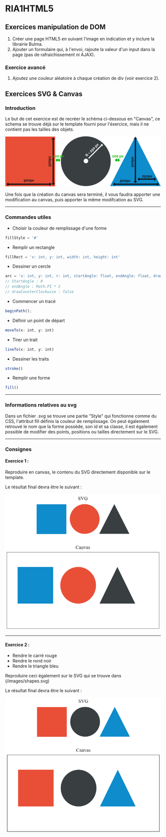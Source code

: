 # RIA1HTML5

## Exercices manipulation de DOM

1. Créer une page HTML5 en suivant l'image en indication et y inclure la librairie Bulma.
2. Ajouter un formulaire qui, à l'envoi, rajoute la valeur d'un input dans la page (pas de rafraichissement ni AJAX).

### Exercice avancé
1. Ajoutez une couleur aléatoire à chaque création de div (voir exercice 2).

## Exercices SVG & Canvas

### Introduction

Le but de cet exercice est de recréer le schèma ci-dessous en "Canvas", ce schema se trouve déjà sur le template fourni pour l'éxercice, mais il ne contient pas les tailles des objets.

![Resultat](./data-help/ShapesPX.jpg "Premier resultat")

Une fois que la création du canvas sera terminé, il vous faudra apporter une modification au canvas, puis apporter la même modifcation au SVG.

---

### Commandes utiles

- Choisir la couleur de remplissage d'une forme

```javascript
fillStyle = '#'
```

- Remplir un rectangle

```javascript
fillRect = 'x: int, y: int, width: int, height: int'
```

- Dessiner un cercle

```javascript
arc = 'x: int, y: int, r: int, startAngle: float, endAngle: float, drawCounterClockwise: bool'
// StartAngle : 0 
// endAngle : Math.PI * 2
// drawCounterClockwise : false
```

- Commencer un tracé

```javascript
beginPath();
```

- Définir un point de départ

```javascript
moveTo(x: int, y: int)
```

- Tirer un trait

```javascript
lineTo(x: int, y: int)
```

- Dessiner les traits

```javascript
stroke()
```

- Remplir une forme

```javascript
fill()
```

---

### Informations relatives au svg 

Dans un fichier .svg se trouve une partie "Style" qui fonctionne comme du CSS, l'attribut fill définis la couleur de remplissage. On peut également retrouvé le nom que la forme possède, son id et sa classe, il est également possible de modifier des points, positions ou tailles directement sur le SVG.

---

### Consignes

#### Exercice 1 :

Reproduire en canvas, le contenu du SVG directement disponible sur le template.

Le résultat final devra être le suivant : 

![Resultat](./data-help/Result1.PNG "Premier resultat")

---

#### Exercice 2 : 

- Rendre le carré rouge
- Rendre le rond noir
- Rendre le triangle bleu

Reproduire ceci également sur le SVG qui se trouve dans (/images/shapes.svg)

Le résultat final devra être le suivant : 

![Resultat](./data-help/Result2.PNG "Deuxieme resultat")
